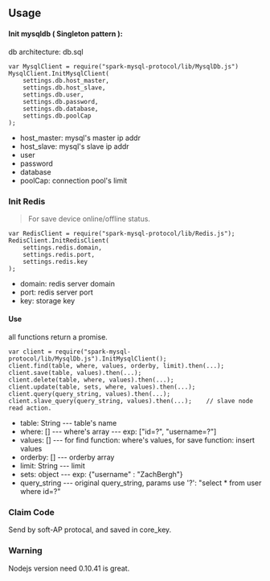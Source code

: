 ## Usage

#### Init mysqldb ( Singleton pattern ):

db architecture: db.sql

```
var MysqlClient = require("spark-mysql-protocol/lib/MysqlDb.js")
MysqlClient.InitMysqlClient(
	settings.db.host_master,
	settings.db.host_slave,
	settings.db.user,
	settings.db.password,
	settings.db.database,
	settings.db.poolCap
);
```

* host_master: mysql's master ip addr
* host_slave: mysql's slave ip addr
* user
* password
* database
* poolCap: connection pool's limit


### Init Redis

> For save device online/offline status.

```
var RedisClient = require("spark-mysql-protocol/lib/Redis.js");
RedisClient.InitRedisClient(
    settings.redis.domain,
    settings.redis.port,
    settings.redis.key
);
```

* domain: redis server domain
* port: redis server port
* key: storage key

#### Use

all functions return a promise.

```
var client = require("spark-mysql-protocol/lib/MysqlDb.js").InitMysqlClient();
client.find(table, where, values, orderby, limit).then(...);
client.save(table, values).then(...);
client.delete(table, where, values).then(...);
client.update(table, sets, where, values).then(...);
client.query(query_string, values).then(...);
client.slave_query(query_string, values).then(...);    // slave node read action.
```

* table: String --- table's name
* where: [] --- where's array --- exp: ["id=?", "username=?"]
* values: [] --- for find function: where's values, for save function: insert values
* orderby: [] --- orderby array
* limit: String --- limit
* sets: object --- exp: {"username" : "ZachBergh"}
* query_string --- original query_string, params use '?': "select * from user where id=?"

### Claim Code

Send by soft-AP protocal, and saved in core_key.

### Warning

Nodejs version need 0.10.41 is great.
